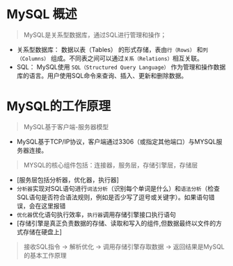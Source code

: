 # MySQL 概述
> MySQL是关系型数据库，通过SQL进行管理和操作；
- 关系型数据库： 数据以表（Tables） 的形式存储，表由`行（Rows）` 和`列（Columns）` 组成。不同表之间可以通过`关系（Relations）`相互关联。
- SQL： MySQL使用 `SQL（Structured Query Language）` 作为管理和操作数据库的语言。用户使用SQL命令来查询、插入、更新和删除数据。
# MySQL的工作原理
> MySQL基于客户端-服务器模型
- MySQL基于TCP/IP协议，客户端通过3306（或指定其他端口）与MYSQL服务器连接。
> MYSQL的核心组件包括：连接器，服务层，存储引擎层，存储层
- [服务层包括分析器，优化器，执行器]
- `分析器`实现对SQL语句进行`词法分析`（识别每个单词是什么）和`语法分析`（检查SQL语句是否符合语法规则，例如是否少写了逗号或关键字）。如果语句错误，会在这里报错
- `优化器`优化语句执行效率，`执行器`调用存储引擎接口执行语句
- [存储引擎是真正负责数据的存储、读取和写入的组件,但数据最终以文件的方式存储在硬盘上]
> 接收SQL指令 -> 解析优化 -> 调用存储引擎存取数据 -> 返回结果是MySQL的基本工作原理